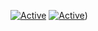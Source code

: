 [![Active](https://img.shields.io/badge/DISCORD-Dev%20en%20PHP%20et%20C-blue?style=flat-square&logo=discord)](https://discord.gg/6QDaFDu)
[![Active](https://img.shields.io/badge/Langages-PHP%20/%20C/%20HTML%20/%20CSS%20/%20PYTHON-blue?style=flat-square)](https://github.com/AverySh))
